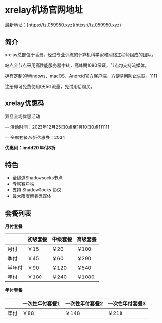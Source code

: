 # xrelay机场官网地址

最新地址：[https://tz.059950.xyz](https://tz.059950.xyz)

## 简介

xrelay总部位于香港，经过专业训练的计算机科学家和网络工程师组成的团队。

站点全节点采用高性能服务器中转，高峰期1080保证，节点均支持流媒体。

拥有定制的Windows、macOS、Android官方客户端，方便易用防止失联。1111

注册即可免费使用1天5G流量，先试用后购买。

## xrelay优惠码

双旦全场优惠活动

-- 活动时间：2023年12月25日0点至1月10日0点111111

-- 全部套餐75折优惠券：2024

**优惠码：imdd20 年付8折**

## 特色

* 全隧道Shadowsocks节点
* 专属客户端
* 支持 ShadowSocks 协议
* 最大限度解锁流媒体

## 套餐列表

**月付套餐**

||初级套餐|中级套餐|高级套餐|
|----|----|----|----|
|月付|￥15|￥20|￥100|
|季付|￥45|￥60|￥290|
|半年付|￥90|￥120|￥540|
|年付|￥180|￥240|￥1080|

**年付套餐**

||一次性年付套餐1|一次性年付套餐2|一次性年付套餐3|
|----|----|----|----|
|年付|￥88|￥148|￥218|
